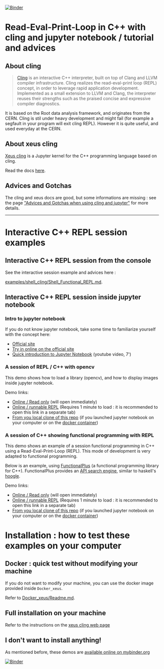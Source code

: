 [![Binder](https://mybinder.org/badge_logo.svg)](https://mybinder.org/v2/gh/pthom/Cling_Repl_Demo/master?filepath=examples%2Fnotebooks%2F)

# Read-Eval-Print-Loop in C++ with cling and jupyter notebook / tutorial and advices

## About cling

> [Cling](https://github.com/root-project/cling) is an interactive C++ interpreter, built on top of Clang and LLVM compiler infrastructure. Cling realizes the read-eval-print loop (REPL) concept, in order to leverage rapid application development. Implemented as a small extension to LLVM and Clang, the interpreter reuses their strengths such as the praised concise and expressive compiler diagnostics.

It is based on the Root data analysis framework, and originates from the CERN. Cling is stil under heavy development and might fail (for example a segfault in your program will exit cling REPL). However it is quite useful, and used everyday at the CERN.

## About xeus cling

[Xeus cling](https://github.com/QuantStack/xeus-cling) is a Jupyter kernel for the C++ programming language based on cling.

Read the docs [here](https://xeus-cling.readthedocs.io/en/latest/).

## Advices and Gotchas

The cling and xeus docs are good, but some informations are missing : see the page ["Advices and Gotchas when using cling and jupyter"](examples/notebooks/Advices_And_Gotchas.ipynb) for more details.


----------------

# Interactive C++ REPL session examples

## Interactive C++ REPL session from the console
See the interactive session example and advices here :

[examples/shell_cling/Shell_Functional_REPL.md](examples/shell_cling/Shell_Functional_REPL.md).

## Interactive C++ REPL session inside jupyter notebook

### Intro to jupyter notebook

If you do not know jupyter notebook, take some time to familiarize yourself with the concept here:
* [Official site](http://jupyter.org/)
* [Try in online on the official site](http://jupyter.org/try)
* [Quick introduction to Jupyter Notebook](https://www.youtube.com/watch?v=jZ952vChhuI) (youtube video, 7')

### A session of REPL / C++ with opencv

This demo shows how to load a library (opencv), and how to display images inside jupyter notebook.

Demo links:
* [Online / Read only](examples/notebooks/opencv_example.ipynb)  (will open immediately)
* <a href="https://mybinder.org/v2/gh/pthom/Cling_Repl_Demo/master?filepath=examples%2Fnotebooks%2Fopencv_example.ipynb
" target="_blank">Online / runnable REPL</a>  (Requires 1 minute to load : it is recommended to open this link in a separate tab)
* [From you local clone of this repo](http://localhost:8888/tree/examples/notebooks/opencv_example.ipynb) (if you launched jupyter notebook on your computer or on the [docker container](Docker_xeus/Readme.md))

### A session of C++ showing functional programming with REPL

This demo shows an example of a session functional programming in C++ using a Read-Eval-Print-Loop (REPL).
This mode of development is very adapted to functional programming.

Below is an example, using [FunctionalPlus](https://github.com/Dobiasd/FunctionalPlus) (a functional programming library for C++).
FunctionalPlus provides an [API search engine](http://www.editgym.com/fplus-api-search/), similar to haskell's [hoogle](https://www.haskell.org/hoogle/).

Demo links:
* [Online / Read only](examples/notebooks/Functional_REPL.ipynb)  (will open immediately)
* <a href="https://mybinder.org/v2/gh/pthom/Cling_Repl_Demo/master?filepath=examples%2Fnotebooks%2FFunctional_REPL.ipynb" target="_blank">Online / runnable REPL</a>  (Requires 1 minute to load : it is recommended to open this link in a separate tab)
* [From you local clone of this repo](http://localhost:8888/tree/examples/notebooks/Functional_REPL.ipynb) (if you launched jupyter notebook on your computer or on the [docker container](Docker_xeus/Readme.md))


# Installation : how to test these examples on your computer

## Docker : quick test without modifying your machine
If you do not want to modify your machine, you can use the docker image provided inside `Docker_xeus`.

Refer to [Docker_xeus/Readme.md](Docker_xeus/Readme.md).

## Full installation on your machine
Refer to the instructions on the [xeus cling web page](https://github.com/QuantStack/xeus-cling)

## I don't want to install anything!

As mentioned before, these demos are [available online on mybinder.org](https://mybinder.org/v2/gh/pthom/Cling_Repl_Demo/master?filepath=examples%2Fnotebooks%2F)

[![Binder](https://mybinder.org/badge_logo.svg)](https://mybinder.org/v2/gh/pthom/Cling_Repl_Demo/master?filepath=examples%2Fnotebooks%2F)
